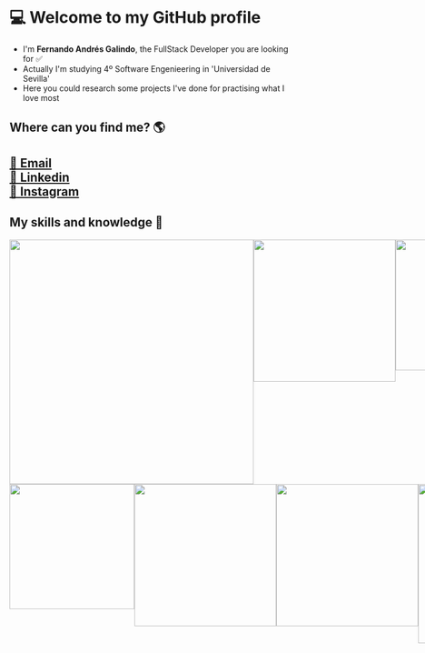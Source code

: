 <body>
<h1>💻 Welcome to my GitHub profile </h1>
<ul>
  <li> I'm <strong>Fernando Andrés Galindo</strong>, the FullStack Developer you are looking for ✅</li>
  <li> Actually I'm studying 4º Software Engenieering in 'Universidad de Sevilla' </li>
  <li> Here you could research some projects I've done for practising what I love most </li>
</ul>
<h2> Where can you find me? 🌎 <h2>
  <a href="mailto:fernando.andres.dev@gmail.com" target="_blank">📩 Email</a> <br>
  <a href="https://www.linkedin.com/in/fernando-andr%C3%A9s-dev/" target="_blank">💼 Linkedin</a> <br>
  <a href="https://www.instagram.com/nendanfito/?hl=es" target=_blank>📸 Instagram</a>
  <h2> My skills and knowledge 🧠 </h2>
  
  <div style="display:flex"> <img width="430px" src="https://www.applinet.es/wp-content/uploads/2014/08/HTML5_CSS_JavaScript.png"/> <img width="250px" src="https://img.icons8.com/color/480/mongodb.png"/><img width="230px" src="https://img.icons8.com/color/480/graphql.png"/></div>
  <div style="display:flex"><img width="220px" src="https://judithcristina.github.io/My-portfolio/img/iconos/git.png"/><img width="250px" src="https://upload.wikimedia.org/wikipedia/commons/thumb/a/a7/React-icon.svg/640px-React-icon.svg.png"/><img width="250px" src="https://www.isnotdown.com/assets/pics/spring.png"/> <img width="280px" src="https://elblogdecodigo.files.wordpress.com/2014/12/java_logo.png"/></div>
</body>
  

